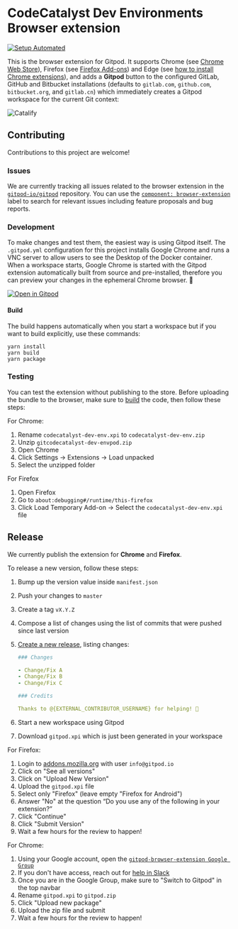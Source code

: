 # CodeCatalyst Dev Environments Browser extension
[![Setup Automated](https://img.shields.io/badge/setup-automated-blue?logo=gitpod)](https://gitpod.io/#https://github.com/gitpod-io/browser-extension)

This is the browser extension for Gitpod. It supports Chrome (see [Chrome Web Store](https://chrome.google.com/webstore/detail/dodmmooeoklaejobgleioelladacbeki/)), Firefox (see [Firefox Add-ons](https://addons.mozilla.org/firefox/addon/gitpod/)) and Edge (see [how to install Chrome extensions](https://support.microsoft.com/help/4538971/microsoft-edge-add-or-remove-extensions)), and adds a **Gitpod** button to the configured GitLab, GitHub and Bitbucket installations (defaults to `gitlab.com`, `github.com`, `bitbucket.org`, and `gitlab.cn`) which immediately creates a Gitpod workspace for the current Git context:

 ![Catalify](./docs/github-injected.png "Catalify")


## Contributing

Contributions to this project are welcome!

### Issues

We are currently tracking all issues related to the browser extension in the [`gitpod-io/gitpod`](https://github.com/gitpod-io/gitpod) repository.
You can use the [`component: browser-extension`](https://github.com/gitpod-io/gitpod/issues?q=is%3Aissue+is%3Aopen+extension+label%3A%22component%3A+browser-extension%22) label to search for relevant issues including feature proposals and bug reports.

### Development

To make changes and test them, the easiest way is using Gitpod itself. The `.gitpod.yml` configuration for this project installs Google Chrome and runs a VNC server to allow users to see the Desktop of the Docker container. When a workspace starts, Google Chrome is started with the Gitpod extension automatically built from source and pre-installed, therefore you can preview your changes in the ephemeral Chrome browser. 🤯

[![Open in Gitpod](https://gitpod.io/button/open-in-gitpod.svg)](gitpod.io/#https://github.com/gitpod-io/browser-extension)

#### Build

The build happens automatically when you start a workspace but if you want to build explicitly, use these commands:

```
yarn install
yarn build
yarn package
```

### Testing

You can test the extension without publishing to the store. Before uploading the bundle to the browser, make sure to [build](#build) the code, then follow these steps:

For Chrome:

1. Rename `codecatalyst-dev-env.xpi` to `codecatalyst-dev-env.zip`
1. Unzip `gitcodecatalyst-dev-envpod.zip`
1. Open Chrome
1. Click Settings -> Extensions -> Load unpacked
1. Select the unzipped folder

For Firefox

1. Open Firefox
1. Go to `about:debugging#/runtime/this-firefox`
1. Click Load Temporary Add-on -> Select the `codecatalyst-dev-env.xpi` file


## Release

We currently publish the extension for **Chrome** and **Firefox**.

To release a new version, follow these steps:

1. Bump up the version value inside `manifest.json`
1. Push your changes to `master`
1. Create a tag `vX.Y.Z`
1. Compose a list of changes using the list of commits that were pushed since last version
1. [Create a new release](https://github.com/gitpod-io/browser-extension/releases/new), listing changes:

    ```yaml
    ### Changes

    - Change/Fix A
    - Change/Fix B
    - Change/Fix C

    ### Credits

    Thanks to @{EXTERNAL_CONTRIBUTOR_USERNAME} for helping! 🍊
    ```

1. Start a new workspace using Gitpod
1. Download `gitpod.xpi` which is just been generated in your workspace

For Firefox:

1. Login to [addons.mozilla.org](https://addons.mozilla.org/) with user `info@gitpod.io`
1. Click on "See all versions"
1. Click on "Upload New Version"
1. Upload the `gitpod.xpi` file
1. Select only "Firefox" (leave empty "Firefox for Android")
1. Answer "No" at the question “Do you use any of the following in your extension?”
1. Click "Continue"
1. Click "Submit Version"
1. Wait a few hours for the review to happen!

For Chrome:

1. Using your Google account, open the [`gitpod-browser-extension Google Group`](https://groups.google.com/g/gitpod-browser-extension)
1. If you don't have access, reach out for [help in Slack](https://gitpod.slack.com/archives/C020VCB0U5A)
1. Once you are in the Google Group, make sure to "Switch to Gitpod" in the top navbar
1. Rename `gitpod.xpi` to `gitpod.zip`
1. Click "Upload new package"
1. Upload the zip file and submit
1. Wait a few hours for the review to happen!
